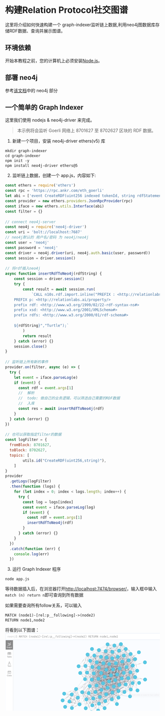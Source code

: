 # 构建Relation Protocol社交图谱


这里将介绍如何快速构建一个 graph-indexer监听链上数据,利用neo4j图数据库存储RDF数据、查询并展示图谱。

## 环境依赖

开始本教程之前，您的计算机上必须安装[Node.js](https://nodejs.org/en/)。

## 部署 neo4j

参考[该文档](https://docs.relationlabs.ai/protocol/indexer/build-graph)中的 neo4j 部分

## 一个简单的 Graph Indexer

这里我们使用 nodejs & neo4j-driver 来完成。

> 本示例将会监听 Goerli 网络上 8701627 至 8702627 区块的 RDF 数据。

1. 新建一个项目，安装 neo4j-driver ethers(v5) 库

```shell
mkdir graph-indexer
cd graph-indexer
npm init -y
npm install neo4j-driver ethers@5
```

2. 监听链上数据，创建一个 app.js，内容如下:

```javascript
const ethers = require('ethers')
const rpc = 'https://rpc.ankr.com/eth_goerli'
let abi = ['event CreateRDF(uint256 indexed tokenId, string rdfStatements)']
const provider = new ethers.providers.JsonRpcProvider(rpc)
const iface = new ethers.utils.Interface(abi)
const filter = {}

// connect neo4j-server
const neo4j = require('neo4j-driver')
const uri = 'bolt://localhost:7687'
// neo4j默认的 用户名/密码 为 neo4j/neo4j
const user = 'neo4j'
const password = 'neo4j'
const driver = neo4j.driver(uri, neo4j.auth.basic(user, password))
const session = driver.session()

// 将rdf插入neo4j
async function insertRdfToNeo4j(rdfString) {
    const session = driver.session()
    try {
        const result = await session.run(
            `CALL n10s.rdf.import.inline("PREFIX : <http://relationlabs.ai/entity/>
    PREFIX p: <http://relationlabs.ai/property/>
    prefix rdf: <http://www.w3.org/1999/02/22-rdf-syntax-ns#>
    prefix xsd: <http://www.w3.org/2001/XMLSchema#>
    prefix rdfs: <http://www.w3.org/2000/01/rdf-schema#>
    
    ${rdfString}","Turtle");`
        )
        return result
    } catch (error) {}
    session.close()
}

// 监听链上所有新的事件
provider.on(filter, async (e) => {
  try {
    let event = iface.parseLog(e)
    if (event) {
      const rdf = event.args[1]
      //  解析
      //  todo: 做自己的业务逻辑，可以筛选自己需要的RDF数据
      //  入库
      const res = await insertRdfToNeo4j(rdf)
    }
  } catch (error) {}
})

// 也可以获取指定filter的数据
const logFilter = {
  fromBlock: 8701627,
  toBlock: 8702627, 
  topics: [
        utils.id("CreateRDF(uint256,string)"),
    ]
}
provider
  .getLogs(logFilter)
  .then(function (logs) {
    for (let index = 0; index < logs.length; index++) {
      try {
        const log = logs[index]
        const event = iface.parseLog(log)
        if (event) {
          const rdf = event.args[1]
          insertRdfToNeo4j(rdf)
        }
      } catch (error) {}
    }
  })
  .catch(function (err) {
    console.log(err)
  })

```

3. 运行 Graph Indexer 程序

```shell
node app.js
```

等待数据插入后，在浏览器打开[http://localhost:7474/browser/](http://http://localhost:7474/browser/)，输入框中输入`match (n) return n`即可查询到所有数据

如果需要查询所有follow关系，可以输入
```shell
MATCH (node1)-[rel:p__following]->(node2)
RETURN node1,node2
```
将看到以下图谱：
![img.png](../image/neo4j.png)